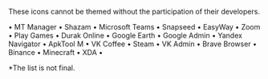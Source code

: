 These icons cannot be themed without the participation of their developers.

• MT Manager
• Shazam
• Microsoft Teams
• Snapseed
• EasyWay
• Zoom
• Play Games
• Durak Online
• Google Earth
• Google Admin
• Yandex Navigator
• ApkTool M
• VK Coffee
• Steam
• VK Admin
• Brave Browser
• Binance
• Minecraft
• XDA
•


*The list is not final.